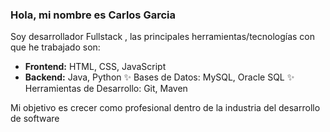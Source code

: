 ### Hola, mi nombre es Carlos Garcia 

Soy desarrollador Fullstack , las principales herramientas/tecnologías con que he trabajado son:

* **Frontend:** HTML, CSS, JavaScript
* **Backend:** Java, Python
✨  Bases de Datos: MySQL, Oracle SQL 
✨  Herramientas de Desarrollo: Git, Maven

Mi objetivo es crecer como profesional dentro de la industria del desarrollo de software
